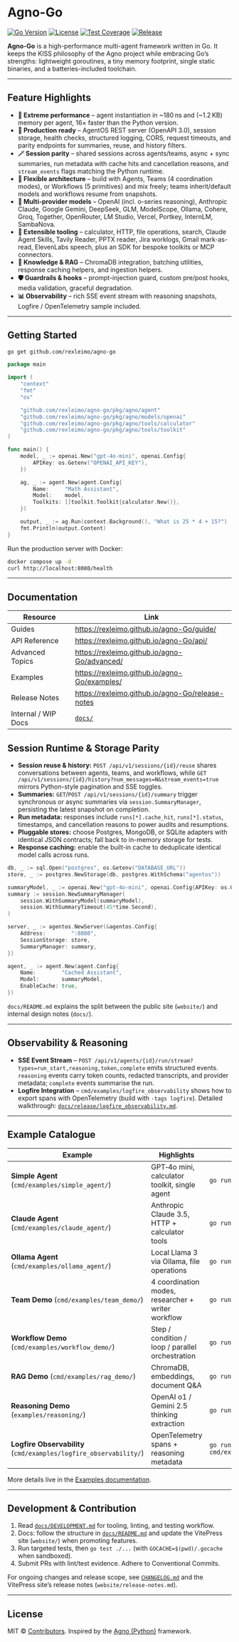 # Agno-Go

[![Go Version](https://img.shields.io/badge/go-1.21+-blue.svg)](https://golang.org/dl/)
[![License](https://img.shields.io/badge/license-MIT-green.svg)](LICENSE)
[![Test Coverage](https://img.shields.io/badge/coverage-80.8%25-brightgreen.svg)](docs/DEVELOPMENT.md#testing-standards)
[![Release](https://img.shields.io/badge/release-v1.2.6-blue.svg)](CHANGELOG.md)

**Agno-Go** is a high-performance multi-agent framework written in Go. It keeps the KISS philosophy of the Agno project while embracing Go’s strengths: lightweight goroutines, a tiny memory footprint, single static binaries, and a batteries-included toolchain.

---

## Feature Highlights

- **🚀 Extreme performance** – agent instantiation in ~180 ns and (~1.2 KB) memory per agent, 16× faster than the Python version.
- **🤖 Production ready** – AgentOS REST server (OpenAPI 3.0), session storage, health checks, structured logging, CORS, request timeouts, and parity endpoints for summaries, reuse, and history filters.
- **🪄 Session parity** – shared sessions across agents/teams, async + sync summaries, run metadata with cache hits and cancellation reasons, and `stream_events` flags matching the Python runtime.
- **🧩 Flexible architecture** – build with Agents, Teams (4 coordination modes), or Workflows (5 primitives) and mix freely; teams inherit/default models and workflows resume from snapshots.
- **🔌 Multi-provider models** – OpenAI (incl. o-series reasoning), Anthropic Claude, Google Gemini, DeepSeek, GLM, ModelScope, Ollama, Cohere, Groq, Together, OpenRouter, LM Studio, Vercel, Portkey, InternLM, SambaNova.
- **🔧 Extensible tooling** – calculator, HTTP, file operations, search, Claude Agent Skills, Tavily Reader, PPTX reader, Jira worklogs, Gmail mark-as-read, ElevenLabs speech, plus an SDK for bespoke toolkits or MCP connectors.
- **💾 Knowledge & RAG** – ChromaDB integration, batching utilities, response caching helpers, and ingestion helpers.
- **🛡️ Guardrails & hooks** – prompt-injection guard, custom pre/post hooks, media validation, graceful degradation.
- **📊 Observability** – rich SSE event stream with reasoning snapshots, Logfire / OpenTelemetry sample included.

---

## Getting Started

```bash
go get github.com/rexleimo/agno-go
```

```go
package main

import (
	"context"
	"fmt"
	"os"

	"github.com/rexleimo/agno-go/pkg/agno/agent"
	"github.com/rexleimo/agno-go/pkg/agno/models/openai"
	"github.com/rexleimo/agno-go/pkg/agno/tools/calculator"
	"github.com/rexleimo/agno-go/pkg/agno/tools/toolkit"
)

func main() {
	model, _ := openai.New("gpt-4o-mini", openai.Config{
		APIKey: os.Getenv("OPENAI_API_KEY"),
	})

	ag, _ := agent.New(agent.Config{
		Name:     "Math Assistant",
		Model:    model,
		Toolkits: []toolkit.Toolkit{calculator.New()},
	})

	output, _ := ag.Run(context.Background(), "What is 25 * 4 + 15?")
	fmt.Println(output.Content)
}
```

Run the production server with Docker:

```bash
docker compose up -d
curl http://localhost:8080/health
```

---

## Documentation

| Resource | Link |
| --- | --- |
| Guides | https://rexleimo.github.io/agno-Go/guide/ |
| API Reference | https://rexleimo.github.io/agno-Go/api/ |
| Advanced Topics | https://rexleimo.github.io/agno-Go/advanced/ |
| Examples | https://rexleimo.github.io/agno-Go/examples/ |
| Release Notes | https://rexleimo.github.io/agno-Go/release-notes |
| Internal / WIP Docs | [`docs/`](docs/) |

## Session Runtime & Storage Parity

- **Session reuse & history:** `POST /api/v1/sessions/{id}/reuse` shares conversations between agents, teams, and workflows, while `GET /api/v1/sessions/{id}/history?num_messages=N&stream_events=true` mirrors Python-style pagination and SSE toggles.
- **Summaries:** `GET`/`POST /api/v1/sessions/{id}/summary` trigger synchronous or async summaries via `session.SummaryManager`, persisting the latest snapshot on completion.
- **Run metadata:** responses include `runs[*].cache_hit`, `runs[*].status`, timestamps, and cancellation reasons to power audits and resumptions.
- **Pluggable stores:** choose Postgres, MongoDB, or SQLite adapters with identical JSON contracts; fall back to in-memory storage for tests.
- **Response caching:** enable the built-in cache to deduplicate identical model calls across runs.

```go
db, _ := sql.Open("postgres", os.Getenv("DATABASE_URL"))
store, _ := postgres.NewStorage(db, postgres.WithSchema("agentos"))

summaryModel, _ := openai.New("gpt-4o-mini", openai.Config{APIKey: os.Getenv("OPENAI_API_KEY")})
summary := session.NewSummaryManager(
    session.WithSummaryModel(summaryModel),
    session.WithSummaryTimeout(45*time.Second),
)

server, _ := agentos.NewServer(&agentos.Config{
    Address:        ":8080",
    SessionStorage: store,
    SummaryManager: summary,
})

agent, _ := agent.New(agent.Config{
    Name:        "Cached Assistant",
    Model:       summaryModel,
    EnableCache: true,
})
```

`docs/README.md` explains the split between the public site (`website/`) and internal design notes (`docs/`).

---

## Observability & Reasoning

- **SSE Event Stream** – `POST /api/v1/agents/{id}/run/stream?types=run_start,reasoning,token,complete` emits structured events. `reasoning` events carry token counts, redacted transcripts, and provider metadata; `complete` events summarise the run.
- **Logfire Integration** – `cmd/examples/logfire_observability` shows how to export spans with OpenTelemetry (build with `-tags logfire`). Detailed walkthrough: [`docs/release/logfire_observability.md`](docs/release/logfire_observability.md).

---

## Example Catalogue

| Example | Highlights | Run |
| --- | --- | --- |
| **Simple Agent** (`cmd/examples/simple_agent/`) | GPT‑4o mini, calculator toolkit, single agent | `go run cmd/examples/simple_agent/main.go` |
| **Claude Agent** (`cmd/examples/claude_agent/`) | Anthropic Claude 3.5, HTTP + calculator tools | `go run cmd/examples/claude_agent/main.go` |
| **Ollama Agent** (`cmd/examples/ollama_agent/`) | Local Llama 3 via Ollama, file operations | `go run cmd/examples/ollama_agent/main.go` |
| **Team Demo** (`cmd/examples/team_demo/`) | 4 coordination modes, researcher + writer workflow | `go run cmd/examples/team_demo/main.go` |
| **Workflow Demo** (`cmd/examples/workflow_demo/`) | Step / condition / loop / parallel orchestration | `go run cmd/examples/workflow_demo/main.go` |
| **RAG Demo** (`cmd/examples/rag_demo/`) | ChromaDB, embeddings, document Q&A | `go run cmd/examples/rag_demo/main.go` |
| **Reasoning Demo** (`examples/reasoning/`) | OpenAI o1 / Gemini 2.5 thinking extraction | `go run examples/reasoning/main.go` |
| **Logfire Observability** (`cmd/examples/logfire_observability/`) | OpenTelemetry spans + reasoning metadata | `go run -tags logfire cmd/examples/logfire_observability/main.go` |

More details live in the [Examples documentation](website/examples/index.md).

---

## Development & Contribution

1. Read [`docs/DEVELOPMENT.md`](docs/DEVELOPMENT.md) for tooling, linting, and testing workflow.
2. Docs: follow the structure in [`docs/README.md`](docs/README.md) and update the VitePress site (`website/`) when promoting features.
3. Run targeted tests, then `go test ./...` (with `GOCACHE=$(pwd)/.gocache` when sandboxed).
4. Submit PRs with lint/test evidence. Adhere to Conventional Commits.

For ongoing changes and release scope, see [`CHANGELOG.md`](CHANGELOG.md) and the VitePress site’s release notes (`website/release-notes.md`).

---

## License

MIT © [Contributors](https://github.com/rexleimo/agno-Go/graphs/contributors). Inspired by the [Agno (Python)](https://github.com/agno-agi/agno) framework.
